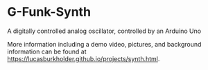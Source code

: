 # G-Funk-Synth
 A digitally controlled analog oscillator, controlled by an Arduino Uno
 
 More information including a demo video, pictures, and background information can be found at https://lucasburkholder.github.io/projects/synth.html.
